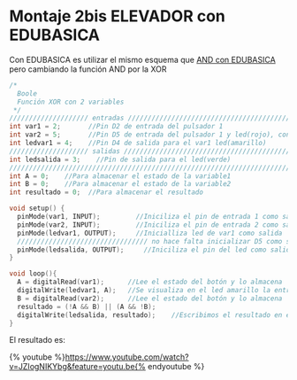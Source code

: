 
# Montaje 2bis ELEVADOR con EDUBASICA

Con EDUBASICA es utilizar el mismo esquema que [AND con EDUBASICA](montaje_1bis_and_con_edubasica.html) pero cambiando la función AND por la XOR

```cpp
/*
  Boole
  Función XOR con 2 variables
 */
//////////////////// entradas ///////////////////////////////////////////////////////////////////////////
int var1 = 2;       //Pin D2 de entrada del pulsador 1
int var2 = 5;       //Pin D5 de entrada del pulsador 1 y led(rojo), conectamos V1 con D5 con un cable
int ledvar1 = 4;    //Pin D4 de salida para el var1 led(amarillo)
//////////////////// salidas /////////////////////////////////////////////////////////////////////////
int ledsalida = 3;    //Pin de salida para el led(verde)
////////////////////////////////////////////////////////////////////////////////////////////////////
int A = 0;    //Para almacenar el estado de la variable1
int B = 0;    //Para almacenar el estado de la variable2
int resultado = 0;  //Para almacenar el resultado      

void setup() {
  pinMode(var1, INPUT);         //Iniciliza el pin de entrada 1 como salida
  pinMode(var2, INPUT);         //Iniciliza el pin de entrada 2 como salida  
  pinMode(ledvar1, OUTPUT);     //Inicialliza led de var1 como salida
  ///////////////////////////////// no hace falta inicializar D5 como salida, pues estará con un cable visualizando V1
  pinMode(ledsalida, OUTPUT);     //Iniciliza el pin del led como salida 
}

void loop(){
  A = digitalRead(var1);      //Lee el estado del botón y lo almacena
  digitalWrite(ledvar1, A);   //Se visualiza en el led amarillo la entrada var1
  B = digitalRead(var2);      //Lee el estado del botón y lo almacena
  resultado = (!A && B) || (A && !B);
  digitalWrite(ledsalida, resultado);    //Escribimos el resultado en el led
}
```

El resultado es:

{% youtube %}https://www.youtube.com/watch?v=JZIogNIKYbg&feature=youtu.be{% endyoutube %}